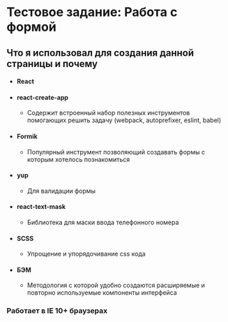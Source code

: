 # Тестовое задание: Работа с формой
## Что я использовал для создания данной страницы и почему
* #### React
* #### react-create-app 
    * Содержит встроенный набор полезных инструментов помогающих решить задачу (webpack, autoprefixer, eslint, babel)
* #### Formik
    * Популярный инструмент позволяющий создавать формы с которым хотелось познакомиться
* #### yup
    * Для валидации формы
* #### react-text-mask
    * Библиотека для маски ввода телефонного номера
* #### SCSS
    * Упрощение и упорядочивание css кода
* #### БЭМ
    * Методология с которой удобно создаются расширяемые и повторно используемые компоненты интерфейса 

### Работает в IE 10+ браузерах